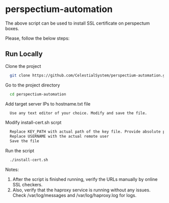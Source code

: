 # perspectium-automation

The above script can be used to install SSL certificate on perspectum boxes. 

Please, follow the below steps:

        


## Run Locally

Clone the project

```bash
  git clone https://github.com/CelestialSystem/perspectium-automation.git
```

Go to the project directory

```bash
  cd perspectium-automation
```

Add target server IPs to hostname.txt file

```bash
  Use any text editor of your choice. Modify and save the file.
```

Modify install-cert.sh scrpt

```bash
  Replace KEY_PATH with actual path of the key file. Provide absolute path.
  Replace USERNAME with the actual remote user
  Save the file
```

Run the script
```bash
  ./install-cert.sh 
```

Notes:

1. After the script is finished running, verify the URLs manually by online SSL checkers. 
2. Also, verify that the haproxy service is running without any issues. 
   Check /var/log/messages and /var/log/haproxy.log for logs.

